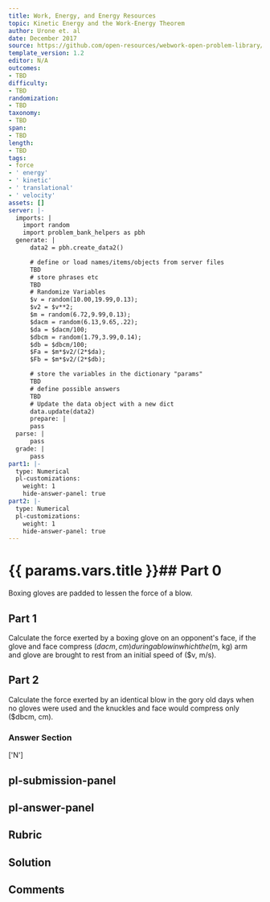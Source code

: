 ```yaml
---
title: Work, Energy, and Energy Resources
topic: Kinetic Energy and the Work-Energy Theorem
author: Urone et. al
date: December 2017
source: https://github.com/open-resources/webwork-open-problem-library/tree/master/Contrib/BrockPhysics/College_Physics_Urone/7.Work_Energy_and_Energy_Resources/7-02.Kinetic_Energy_and_the_Work-Energy_Theorem/NU_U17_07_02_006.pg
template_version: 1.2
editor: N/A
outcomes:
- TBD
difficulty:
- TBD
randomization:
- TBD
taxonomy:
- TBD
span:
- TBD
length:
- TBD
tags:
- force
- ' energy'
- ' kinetic'
- ' translational'
- ' velocity'
assets: []
server: |-
  imports: |
    import random
    import problem_bank_helpers as pbh
  generate: |
      data2 = pbh.create_data2()

      # define or load names/items/objects from server files
      TBD
      # store phrases etc
      TBD
      # Randomize Variables
      $v = random(10.00,19.99,0.13);
      $v2 = $v**2;
      $m = random(6.72,9.99,0.13);
      $dacm = random(6.13,9.65,.22);
      $da = $dacm/100;
      $dbcm = random(1.79,3.99,0.14);
      $db = $dbcm/100;
      $Fa = $m*$v2/(2*$da);
      $Fb = $m*$v2/(2*$db);

      # store the variables in the dictionary "params"
      TBD
      # define possible answers
      TBD
      # Update the data object with a new dict
      data.update(data2)
      prepare: |
      pass
  parse: |
      pass
  grade: |
      pass
part1: |-
  type: Numerical
  pl-customizations:
    weight: 1
    hide-answer-panel: true
part2: |-
  type: Numerical
  pl-customizations:
    weight: 1
    hide-answer-panel: true
---
```


# {{ params.vars.title }}## Part 0 
Boxing gloves are padded to lessen the force of a blow. 
## Part 1 
Calculate the force exerted by a boxing glove on an opponent's face, if the glove and face compress ($dacm, cm) during a blow in which the ($m, kg) arm and glove are brought to rest from an initial speed of ($v, m/s). 
## Part 2 
Calculate the force exerted by an identical blow in the gory old days when no gloves were used and the knuckles and face would compress only ($dbcm, cm). 


### Answer Section 
['N']

## pl-submission-panel 


## pl-answer-panel 


## Rubric 


## Solution 


## Comments 


